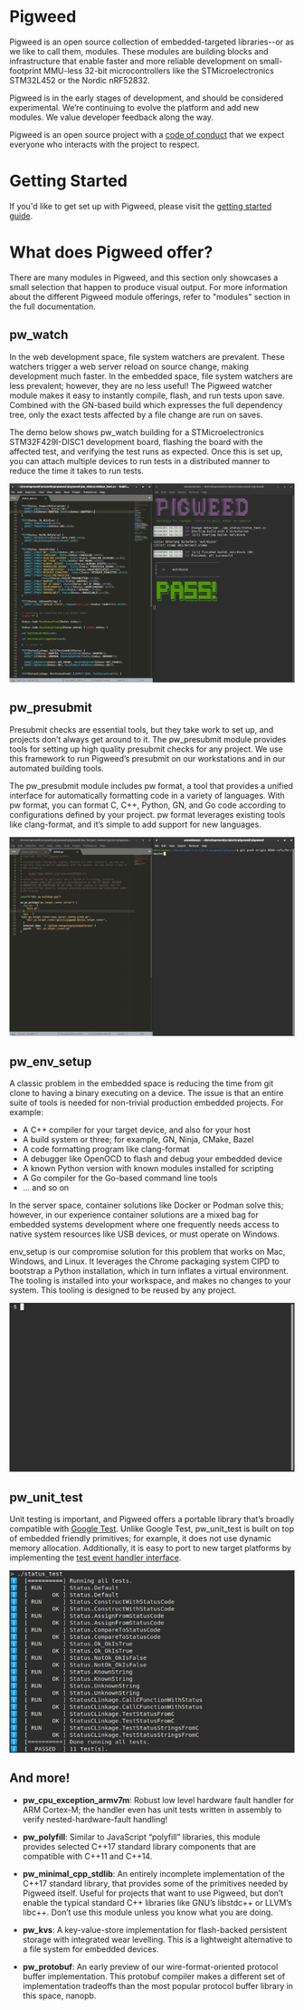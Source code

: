 # Pigweed

Pigweed is an open source collection of embedded-targeted libraries--or as we
like to call them, modules. These modules are building blocks and infrastructure
that enable faster and more reliable development on small-footprint MMU-less
32-bit microcontrollers like the STMicroelectronics STM32L452 or the Nordic
nRF52832.

Pigweed is in the early stages of development, and should be considered
experimental. We’re continuing to evolve the platform and add new modules. We
value developer feedback along the way.

Pigweed is an open source project with a [code of conduct](CODE_OF_CONDUCT.md)
that we expect everyone who interacts with the project to respect.

# Getting Started

If you'd like to get set up with Pigweed, please visit the
[getting started guide](docs/getting_started.md).

# What does Pigweed offer?

There are many modules in Pigweed, and this section only showcases a small
selection that happen to produce visual output. For more information about the
different Pigweed module offerings, refer to "modules" section in the full
documentation.

## pw_watch

In the web development space, file system watchers are prevalent. These watchers
trigger a web server reload on source change, making development much faster. In
the embedded space, file system watchers are less prevalent; however, they are
no less useful! The Pigweed watcher module makes it easy to instantly compile,
flash, and run tests upon save. Combined with the GN-based build which expresses
the full dependency tree, only the exact tests affected by a file change are run
on saves.

The demo below shows pw_watch building for a STMicroelectronics STM32F429I-DISC1
development board, flashing the board with the affected test, and verifying the
test runs as expected. Once this is set up, you can attach multiple devices to
run tests in a distributed manner to reduce the time it takes to run tests.

![pw watch running on-device tests](docs/images/pw_watch_on_device_demo.gif)

## pw_presubmit

Presubmit checks are essential tools, but they take work to set up, and projects
don’t always get around to it. The pw_presubmit module provides tools for
setting up high quality presubmit checks for any project. We use this framework
to run Pigweed’s presubmit on our workstations and in our automated building
tools.

The pw_presubmit module includes pw format, a tool that provides a unified
interface for automatically formatting code in a variety of languages. With pw
format, you can format C, C++, Python, GN, and Go code according to
configurations defined by your project. pw format leverages existing tools like
clang-format, and it’s simple to add support for new languages.

![pw presubmit demo](docs/images/pw_presubmit_demo.gif)

## pw_env_setup

A classic problem in the embedded space is reducing the time from git clone to
having a binary executing on a device. The issue is that an entire suite of
tools is needed for non-trivial production embedded projects. For example:

 - A C++ compiler for your target device, and also for your host
 - A build system or three; for example, GN, Ninja, CMake, Bazel
 - A code formatting program like clang-format
 - A debugger like OpenOCD to flash and debug your embedded device
 - A known Python version with known modules installed for scripting
 - A Go compiler for the Go-based command line tools
 - ... and so on

In the server space, container solutions like Docker or Podman solve this;
however, in our experience container solutions are a mixed bag for embedded
systems development where one frequently needs access to native system resources
like USB devices, or must operate on Windows.

env_setup is our compromise solution for this problem that works on Mac,
Windows, and Linux. It leverages the Chrome packaging system CIPD to bootstrap a
Python installation, which in turn inflates a virtual environment. The tooling
is installed into your workspace, and makes no changes to your system. This
tooling is designed to be reused by any project.

![pw environment setup demo](docs/images/pw_env_setup_demo.gif)

## pw_unit_test

Unit testing is important, and Pigweed offers a portable library that’s broadly
compatible with [Google Test](https://github.com/google/googletest). Unlike
Google Test, pw_unit_test is built on top of embedded friendly primitives; for
example, it does not use dynamic memory allocation. Additionally, it is easy to
port to new target platforms by implementing the
[test event handler interface](https://pigweed.googlesource.com/pigweed/pigweed/+/refs/heads/master/pw_unit_test/public/pw_unit_test/event_handler.h).

![pw_status test run natively on host](docs/images/pw_status_test.png)

## And more!

 - **pw_cpu_exception_armv7m**: Robust low level hardware fault handler for ARM
   Cortex-M; the handler even has unit tests written in assembly to verify
   nested-hardware-fault handling!

 - **pw_polyfill**: Similar to JavaScript “polyfill” libraries, this module
   provides selected C++17 standard library components that are compatible with
   C++11 and C++14.

 - **pw_minimal_cpp_stdlib**: An entirely incomplete implementation of the C++17
   standard library, that provides some of the primitives needed by Pigweed
   itself. Useful for projects that want to use Pigweed, but don’t enable the
   typical standard C++ libraries like GNU’s libstdc++ or LLVM’s libc++. Don’t
   use this module unless you know what you are doing.

 - **pw_kvs**: A key-value-store implementation for flash-backed persistent
   storage with integrated wear levelling. This is a lightweight alternative to
   a file system for embedded devices.

 - **pw_protobuf**: An early preview of our wire-format-oriented protocol buffer
   implementation. This protobuf compiler makes a different set of
   implementation tradeoffs than the most popular protocol buffer library in
   this space, nanopb.
